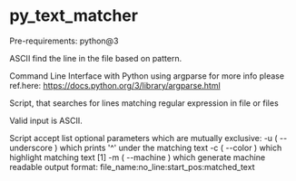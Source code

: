 # py_text_matcher

Pre-requirements:
python@3

ASCII find the line in the file based on pattern.



Command Line Interface with Python using argparse
for more info please ref.here:
https://docs.python.org/3/library/argparse.html



Script, that searches for lines matching regular expression in file or files

Valid input is ASCII.

Script accept list optional parameters which are mutually exclusive:
-u ( --underscore ) which prints '^' under the matching text
-c ( --color ) which highlight matching text [1]
-m ( --machine ) which generate machine readable output
                  format: file_name:no_line:start_pos:matched_text


 
